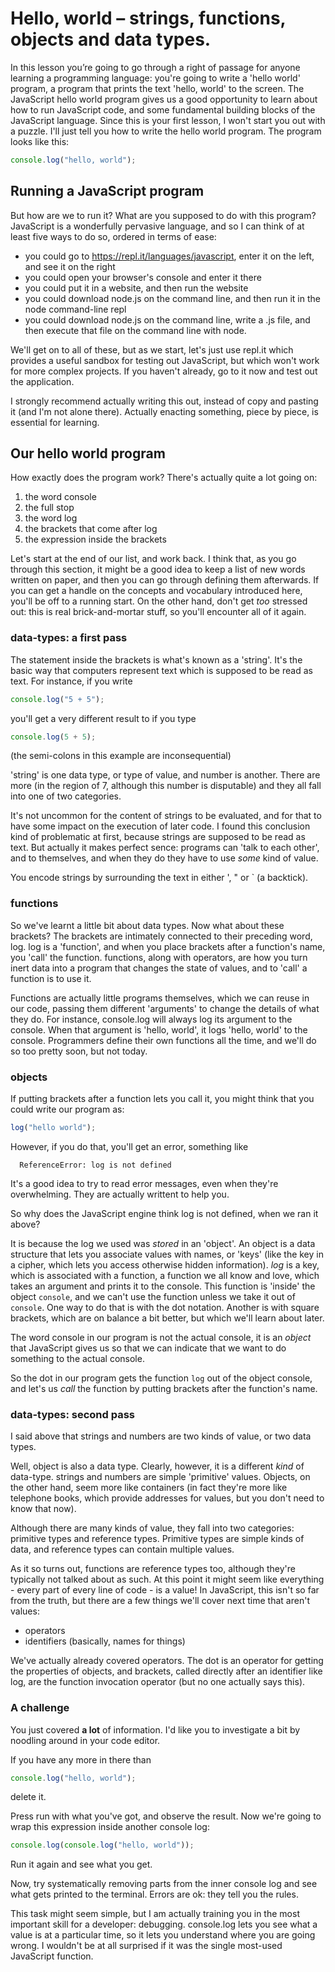 # Hello, world – strings, functions, objects and data types.

In this lesson you’re going to go through a right of passage for anyone learning a programming language: you're going to write a 'hello world' program, a program that prints the text 'hello, world' to the screen. The JavaScript hello world program gives us a good opportunity to learn about how to run JavaScript code, and some fundamental building blocks of the JavaScript language. Since this is your first lesson, I won't start you out with a puzzle. I'll just tell you how to write the hello world program. The program looks like this:

```javascript
console.log("hello, world");
```

## Running a JavaScript program

But how are we to run it? What are you supposed to do with this program? JavaScript is a wonderfully pervasive language, and so I can think of at least five ways to do so, ordered in terms of ease:

- you could go to https://repl.it/languages/javascript, enter it on the left, and see it on the right
- you could open your browser's console and enter it there
- you could put it in a website, and then run the website
- you could download node.js on the command line, and then run it in the node command-line repl
- you could download node.js on the command line, write a .js file, and then execute that file on the command line with node.

We'll get on to all of these, but as we start, let's just use repl.it which provides a useful sandbox for testing out JavaScript, but which won't work for more complex projects. If you haven't already, go to it now and test out the application.

I strongly recommend actually writing this out, instead of copy and pasting it (and I'm not alone there). Actually enacting something, piece by piece, is essential for learning.

## Our hello world program

How exactly does the program work? There's actually quite a lot going on:

1. the word console
2. the full stop
3. the word log
4. the brackets that come after log
5. the expression inside the brackets

Let's start at the end of our list, and work back. I think that, as you go through this section, it might be a good idea to keep a list of new words written on paper, and then you can go through defining them afterwards. If you can get a handle on the concepts and vocabulary introduced here, you'll be off to a running start. On the other hand, don't get _too_ stressed out: this is real brick-and-mortar stuff, so you'll encounter all of it again.

### data-types: a first pass

The statement inside the brackets is what's known as a 'string'. It's the basic way that computers represent text which is supposed to be read as text. For instance, if you write

```javascript
console.log("5 + 5");
```

you'll get a very different result to if you type

```javascript
console.log(5 + 5);
```

(the semi-colons in this example are inconsequential)

'string' is one data type, or type of value, and number is another. There are more (in the region of 7, although this number is disputable) and they all fall into one of two categories.

It's not uncommon for the content of strings to be evaluated, and for that to have some impact on the execution of later code. I found this conclusion kind of problematic at first, because strings are supposed to be read as text. But actually it makes perfect sence: programs can 'talk to each other', and to themselves, and when they do they have to use _some_ kind of value.

You encode strings by surrounding the text in either ', " or ` (a backtick).

### functions

So we've learnt a little bit about data types. Now what about these brackets? The brackets are intimately connected to their preceding word, log. log is a 'function', and when you place brackets after a function's name, you 'call' the function. functions, along with operators, are how you turn inert data into a program that changes the state of values, and to 'call' a function is to use it.

Functions are actually little programs themselves, which we can reuse in our code, passing them different 'arguments' to change the details of what they do. For instance, console.log will always log its argument to the console. When that argument is 'hello, world', it logs 'hello, world' to the console. Programmers define their own functions all the time, and we'll do so too pretty soon, but not today.

### objects

If putting brackets after a function lets you call it, you might think that you could write our program as:

```javascript
log("hello world");
```

However, if you do that, you'll get an error, something like

```
  ReferenceError: log is not defined
```

It's a good idea to try to read error messages, even when they're overwhelming. They are actually writtent to help you.

So why does the JavaScript engine think log is not defined, when we ran it above?

It is because the log we used was _stored_ in an 'object'. An object is a data structure that lets you associate values with names, or 'keys' (like the key in a cipher, which lets you access otherwise hidden information). _log_ is a key, which is associated with a function, a function we all know and love, which takes an argument and prints it to the console. This function is 'inside' the object `console`, and we can't use the function unless we take it out of `console`. One way to do that is with the dot notation. Another is with square brackets, which are on balance a bit better, but which we'll learn about later.

The word console in our program is not the actual console, it is an _object_ that JavaScript gives us so that we can indicate that we want to do something to the actual console.

So the dot in our program gets the function `log` out of the object console, and let's us _call_ the function by putting brackets after the function's name.

### data-types: second pass

I said above that strings and numbers are two kinds of value, or two data types.

Well, object is also a data type. Clearly, however, it is a different _kind_ of data-type. strings and numbers are simple 'primitive' values. Objects, on the other hand, seem more like containers (in fact they're more like telephone books, which provide addresses for values, but you don't need to know that now).

Although there are many kinds of value, they fall into two categories: primitive types and reference types. Primitive types are simple kinds of data, and reference types can contain multiple values.

As it so turns out, functions are reference types too, although they're typically not talked about as such. At this point it might seem like everything - every part of every line of code - is a value! In JavaScript, this isn't so far from the truth, but there are a few things we'll cover next time that aren't values:

- operators
- identifiers (basically, names for things)

We've actually already covered operators. The dot is an operator for getting the properties of objects, and brackets, called directly after an identifier like log, are the function invocation operator (but no one actually says this).

### A challenge

You just covered **a lot** of information. I'd like you to investigate a bit by noodling around in your code editor.

If you have any more in there than

```javascript
console.log("hello, world");
```

delete it.

Press run with what you've got, and observe the result. Now we're going to wrap this expression inside another console log:

```javascript
console.log(console.log("hello, world"));
```

Run it again and see what you get.

Now, try systematically removing parts from the inner console log and see what gets printed to the terminal. Errors are ok: they tell you the rules.

This task might seem simple, but I am actually training you in the most important skill for a developer: debugging. console.log lets you see what a value is at a particular time, so it lets you understand where you are going wrong. I wouldn't be at all surprised if it was the single most-used JavaScript function.
